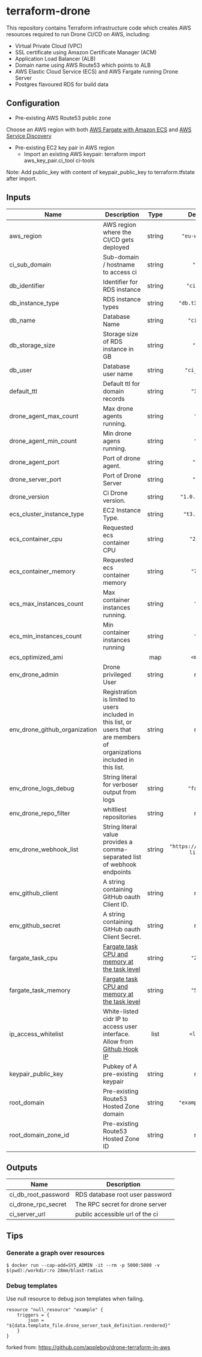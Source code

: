 # terraform-drone

This repository contains Terraform infrastructure code which creates AWS resources
required to run Drone CI/CD on AWS, including:

 * Virtual Private Cloud (VPC)
 * SSL certificate using Amazon Certificate Manager (ACM)
 * Application Load Balancer (ALB)
 * Domain name using AWS Route53 which points to ALB
 * AWS Elastic Cloud Service (ECS) and AWS Fargate running Drone Server
 * Postgres flavoured RDS for build data

## Configuration

* Pre-existing AWS Route53 public zone

Choose an AWS region with both [AWS Fargate with Amazon ECS](https://docs.aws.amazon.com/AmazonECS/latest/developerguide/AWS_Fargate.html) and [AWS Service Discovery ](https://docs.aws.amazon.com/AmazonECS/latest/developerguide/service-discovery.html)

* Pre-existing EC2 key pair in AWS region
    * Import an existing AWS keypair: terraform import aws_key_pair.ci_tool ci-tools

Note: Add public_key with content of keypair_public_key to terraform.tfstate after import.

## Inputs

| Name | Description | Type | Default | Required |
|------|-------------|:----:|:-----:|:-----:|
| aws\_region | AWS region where the CI/CD gets deployed | string | `"eu-west-1"` | no |
| ci\_sub\_domain | Sub-domain / hostname to access ci | string | `"ci"` | no |
| db\_identifier | Identifier for RDS instance | string | `"ci-rds"` | no |
| db\_instance\_type | RDS instance types | string | `"db.t3.micro"` | no |
| db\_name | Database Name | string | `"ci_db"` | no |
| db\_storage\_size | Storage size of RDS instance in GB | string | `"10"` | no |
| db\_user | Database user name | string | `"ci_user"` | no |
| default\_ttl | Default ttl for domain records | string | `"300"` | no |
| drone\_agent\_max\_count | Max drone agents running. | string | `"2"` | no |
| drone\_agent\_min\_count | Min drone agens running. | string | `"2"` | no |
| drone\_agent\_port | Port of drone agent. | string | `"80"` | no |
| drone\_server\_port | Port of Drone Server | string | `"80"` | no |
| drone\_version | Ci Drone version. | string | `"1.0.0-rc.5"` | no |
| ecs\_cluster\_instance\_type | EC2 Instance Type. | string | `"t3.micro"` | no |
| ecs\_container\_cpu | Requested ecs container CPU | string | `"2000"` | no |
| ecs\_container\_memory | Requested ecs container memory | string | `"768"` | no |
| ecs\_max\_instances\_count | Max container instances running. | string | `"2"` | no |
| ecs\_min\_instances\_count | Min container instances running | string | `"2"` | no |
| ecs\_optimized\_ami |  | map | `<map>` | no |
| env\_drone\_admin | Drone privileged User | string | n/a | yes |
| env\_drone\_github\_organization | Registration is limited to users included in this list, or users that are members of organizations included in this list. | string | n/a | yes |
| env\_drone\_logs\_debug | String literal for verboser output from logs | string | `"false"` | no |
| env\_drone\_repo\_filter | whitliest repositories | string | n/a | yes |
| env\_drone\_webhook\_list | String literal value provides a comma-separated list of webhook endpoints | string | `"https://localhost?lis45"` | no |
| env\_github\_client | A string containing GitHub oauth Client ID. | string | n/a | yes |
| env\_github\_secret | A string containing GitHub oauth Client Secret. | string | n/a | yes |
| fargate\_task\_cpu | [Fargate task CPU and memory at the task level](https://docs.aws.amazon.com/AmazonECS/latest/developerguide/task-cpu-memory-error.html) | string | `"256"` | no |
| fargate\_task\_memory | [Fargate task CPU and memory at the task level](https://docs.aws.amazon.com/AmazonECS/latest/developerguide/task-cpu-memory-error.html) | string | `"512"` | no |
| ip\_access\_whitelist | White-listed cidr IP to access user interface. Allow from [Github Hook IP](https://api.github.com/meta) | list | `<list>` | no |
| keypair\_public\_key | Pubkey of A pre-existing keypair | string | n/a | yes |
| root\_domain | Pre-existing Route53 Hosted Zone domain | string | `"example.com"` | no |
| root\_domain\_zone\_id | Pre-existing Route53 Hosted Zone ID | string | n/a | yes |


## Outputs

| Name | Description |
|------|-------------|
| ci\_db\_root\_password | RDS database root user password |
| ci\_drone\_rpc\_secret | The RPC secret for drone server |
| ci\_server\_url | public accessible url of the ci |

## Tips

### Generate a graph over resources

    $ docker run --cap-add=SYS_ADMIN -it --rm -p 5000:5000 -v $(pwd):/workdir:ro 28mm/blast-radius

### Debug templates

Use null resource to debug json templates when failing. 

    resource "null_resource" "example" {
        triggers = {
            json = "${data.template_file.drone_server_task_definition.rendered}"
        }
    }

forked from: https://github.com/appleboy/drone-terraform-in-aws
